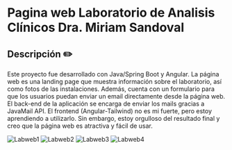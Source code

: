 # Pagina web Laboratorio de Analisis Clínicos Dra. Miriam Sandoval

## Descripción ✏️

Este proyecto fue desarrollado con Java/Spring Boot y Angular. La página web es una landing page que muestra información sobre el laboratorio, así como fotos de las instalaciones. Además, cuenta con un formulario para que los usuarios puedan enviar un email directamente desde la página web.
El back-end de la aplicación se encarga de enviar los mails gracias a JavaMail API.
El frontend (Angular-Tailwind) no es mi fuerte, pero estoy aprendiendo a utilizarlo. Sin embargo, estoy orgulloso del resultado final y creo que la página web es atractiva y fácil de usar. 

![Labweb1](https://drive.google.com/file/d/1U3iU_rYQkQhz7RnRb-6JlUsq5oqvE_cy/view?usp=sharing)
![Labweb2](https://drive.google.com/file/d/1gmSzLqI07t_9as60zYq5Ds9zX24_Wcud/view?usp=sharing)
![Labweb3](https://drive.google.com/file/d/1MSSzqNu5NWmlJYWPi9xklNEDft6Gy-YS/view?usp=sharing)
![Labweb4](https://drive.google.com/file/d/1dNWAet5WEwaZ3WLBsQKD6DqaMOE90b76/view?usp=sharing)